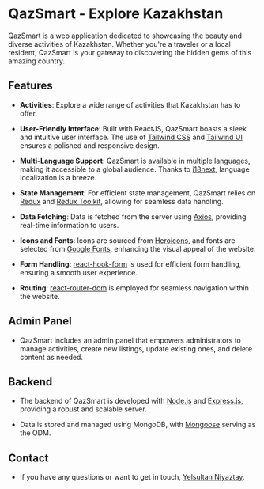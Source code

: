 # QazSmart - Explore Kazakhstan

QazSmart is a web application dedicated to showcasing the beauty and diverse activities of Kazakhstan. Whether you're a traveler or a local resident, QazSmart is your gateway to discovering the hidden gems of this amazing country.

## Features

- **Activities**: Explore a wide range of  activities that Kazakhstan has to offer.

- **User-Friendly Interface**: Built with ReactJS, QazSmart boasts a sleek and intuitive user interface. The use of [Tailwind CSS](https://tailwindcss.com/) and [Tailwind UI](https://tailwindui.com/) ensures a polished and responsive design.

- **Multi-Language Support**: QazSmart is available in multiple languages, making it accessible to a global audience. Thanks to [i18next](https://www.i18next.com/), language localization is a breeze.

- **State Management**: For efficient state management, QazSmart relies on [Redux](https://redux.js.org/) and [Redux Toolkit](https://redux-toolkit.js.org/), allowing for seamless data handling.

- **Data Fetching**: Data is fetched from the server using [Axios](https://axios-http.com/), providing real-time information to users.

- **Icons and Fonts**: Icons are sourced from [Heroicons](https://heroicons.com/), and fonts are selected from [Google Fonts](https://fonts.google.com/), enhancing the visual appeal of the website.

- **Form Handling**: [react-hook-form](https://react-hook-form.com/) is used for efficient form handling, ensuring a smooth user experience.

- **Routing**: [react-router-dom](https://reactrouter.com/) is employed for seamless navigation within the website.

## Admin Panel

- QazSmart includes an admin panel that empowers administrators to manage activities, create new listings, update existing ones, and delete content as needed.

## Backend

- The backend of QazSmart is developed with [Node.js](https://nodejs.org/en) and [Express.js](https://expressjs.com/), providing a robust and scalable server.

- Data is stored and managed using MongoDB, with [Mongoose](https://mongoosejs.com/) serving as the ODM.

## Contact

* If you have any questions or want to get in touch, [Yelsultan Niyaztay](https://t.me/yelsultan).
